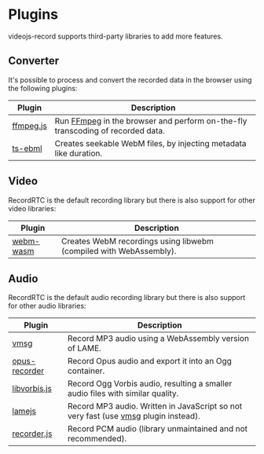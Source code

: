 # Plugins

videojs-record supports third-party libraries to add more features.

## Converter

It's possible to process and convert the recorded data in the browser using the
following plugins:

| Plugin | Description |
| --- | --- |
| [ffmpeg.js](plugins/ffmpeg.js.md) | Run [FFmpeg](https://ffmpeg.org) in the browser and perform on-the-fly transcoding of recorded data. |
| [ts-ebml](plugins/ts-ebml.md) | Creates seekable WebM files, by injecting metadata like duration. |

## Video

RecordRTC is the default recording library but there is also support
for other video libraries:

| Plugin | Description |
| --- | --- |
| [webm-wasm](plugins/webm-wasm.md) | Creates WebM recordings using libwebm (compiled with WebAssembly). |

## Audio

RecordRTC is the default audio recording library but there is also support
for other audio libraries:

| Plugin | Description |
| --- | --- |
| [vmsg](plugins/vmsg.md) | Record MP3 audio using a WebAssembly version of LAME. |
| [opus-recorder](plugins/opus-recorder.md) | Record Opus audio and export it into an Ogg container. |
| [libvorbis.js](plugins/libvorbis.js.md) | Record Ogg Vorbis audio, resulting a smaller audio files with similar quality. |
| [lamejs](plugins/lamejs.md) | Record MP3 audio. Written in JavaScript so not very fast (use [vmsg](plugins/vmsg.md) plugin instead). |
| [recorder.js](plugins/recorder.js.md) | Record PCM audio (library unmaintained and not recommended). |
